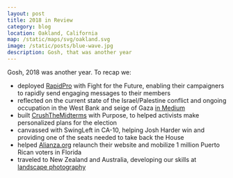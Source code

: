 ```yaml
---
layout: post
title: 2018 in Review
category: blog
location: Oakland, California
map: /static/maps/svg/oakland.svg
image: /static/posts/blue-wave.jpg
description: Gosh, that was another year
---
```


Gosh, 2018 was another year. To recap we:

- deployed [RapidPro](http://rapidpro.github.io/rapidpro/) with Fight for the Future, enabling their campaigners to rapidly send engaging messages to their members
- reflected on the current state of the Israel/Palestine conflict and ongoing occupation in the West Bank and seige of Gaza [in Medium](https://medium.com/@jlev/this-year-in-jerusalem-3d98ffbaa15f)
- built [CrushTheMidterms](/mission/crush-the-midterms) with Purpose, to helped activists make personalized plans for the election
- canvassed with SwingLeft in CA-10, helping Josh Harder win and providing one of the seats needed to take back the House
- helped [Alianza.org](https://alianza.org) relaunch their website and mobilize 1 million Puerto Rican voters in Florida
- traveled to New Zealand and Australia, developing our skills at [landscape photography](https://www.flickr.com/photos/jlevinger/albums/72157702230580781)
